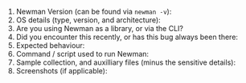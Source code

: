 <!--
Welcome to the Newman Issue tracker. Any feature requests / bug reports can be posted here.
Any security-related bugs should be reported directly to security@getpostman.com

This issue reporting template should guide you to effectively report issues for fastest resolution. Please provide all relevant details in the list below.

Version and environment information:
-->
 1. Newman Version (can be found via `newman -v`):
 2. OS details (type, version, and architecture):
 3. Are you using Newman as a library, or via the CLI?
 3. Did you encounter this recently, or has this bug always been there:
 4. Expected behaviour:
 5. Command / script used to run Newman:
 6. Sample collection, and auxilliary files (minus the sensitive details):
 7. Screenshots (if applicable):

<!--
Steps to reproduce the problem:

1. {{add step 1}}
2. {{add step 2}}
3. {{add step 3}}
-->


<!--
Before proceeding, please consider the following:

1. If this is a Postman Client App issue, go to https://github.com/postmanlabs/postman-app-support/issues/new

2. Report security issues directly to security@getpostman.com. Please refrain from publicly disclosing any details about security issues in any form, until a fix has been rolled out.

3. For Postman Cloud / personal information related issues, send an email to: [help@getpostman.com](mailto:help@getpostman.com)

4. Verify that you have checked the documentation at https://www.getpostman.com/docs/newman_intro, and searched through previously closed issues.

5. Please ensure that all supporting files (collections or screenshots) do not contain any sensitive information.
-->
